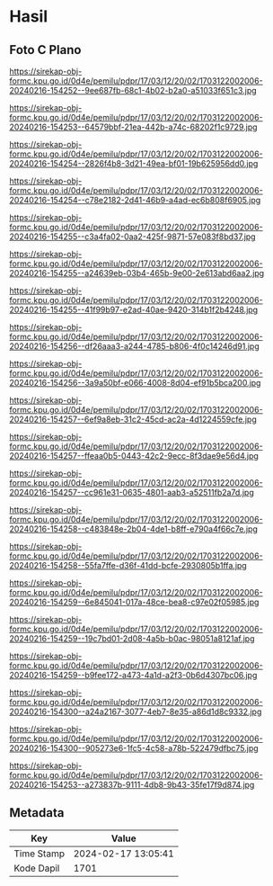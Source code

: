# Hasil

## Foto C Plano

https://sirekap-obj-formc.kpu.go.id/0d4e/pemilu/pdpr/17/03/12/20/02/1703122002006-20240216-154252--9ee687fb-68c1-4b02-b2a0-a51033f651c3.jpg

https://sirekap-obj-formc.kpu.go.id/0d4e/pemilu/pdpr/17/03/12/20/02/1703122002006-20240216-154253--64579bbf-21ea-442b-a74c-68202f1c9729.jpg

https://sirekap-obj-formc.kpu.go.id/0d4e/pemilu/pdpr/17/03/12/20/02/1703122002006-20240216-154254--2826f4b8-3d21-49ea-bf01-19b625956dd0.jpg

https://sirekap-obj-formc.kpu.go.id/0d4e/pemilu/pdpr/17/03/12/20/02/1703122002006-20240216-154254--c78e2182-2d41-46b9-a4ad-ec6b808f6905.jpg

https://sirekap-obj-formc.kpu.go.id/0d4e/pemilu/pdpr/17/03/12/20/02/1703122002006-20240216-154255--c3a4fa02-0aa2-425f-9871-57e083f8bd37.jpg

https://sirekap-obj-formc.kpu.go.id/0d4e/pemilu/pdpr/17/03/12/20/02/1703122002006-20240216-154255--a24639eb-03b4-465b-9e00-2e613abd6aa2.jpg

https://sirekap-obj-formc.kpu.go.id/0d4e/pemilu/pdpr/17/03/12/20/02/1703122002006-20240216-154255--41f99b97-e2ad-40ae-9420-314b1f2b4248.jpg

https://sirekap-obj-formc.kpu.go.id/0d4e/pemilu/pdpr/17/03/12/20/02/1703122002006-20240216-154256--df26aaa3-a244-4785-b806-4f0c14246d91.jpg

https://sirekap-obj-formc.kpu.go.id/0d4e/pemilu/pdpr/17/03/12/20/02/1703122002006-20240216-154256--3a9a50bf-e066-4008-8d04-ef91b5bca200.jpg

https://sirekap-obj-formc.kpu.go.id/0d4e/pemilu/pdpr/17/03/12/20/02/1703122002006-20240216-154257--6ef9a8eb-31c2-45cd-ac2a-4d1224559cfe.jpg

https://sirekap-obj-formc.kpu.go.id/0d4e/pemilu/pdpr/17/03/12/20/02/1703122002006-20240216-154257--ffeaa0b5-0443-42c2-9ecc-8f3dae9e56d4.jpg

https://sirekap-obj-formc.kpu.go.id/0d4e/pemilu/pdpr/17/03/12/20/02/1703122002006-20240216-154257--cc961e31-0635-4801-aab3-a52511fb2a7d.jpg

https://sirekap-obj-formc.kpu.go.id/0d4e/pemilu/pdpr/17/03/12/20/02/1703122002006-20240216-154258--c483848e-2b04-4de1-b8ff-e790a4f66c7e.jpg

https://sirekap-obj-formc.kpu.go.id/0d4e/pemilu/pdpr/17/03/12/20/02/1703122002006-20240216-154258--55fa7ffe-d36f-41dd-bcfe-2930805b1ffa.jpg

https://sirekap-obj-formc.kpu.go.id/0d4e/pemilu/pdpr/17/03/12/20/02/1703122002006-20240216-154259--6e845041-017a-48ce-bea8-c97e02f05985.jpg

https://sirekap-obj-formc.kpu.go.id/0d4e/pemilu/pdpr/17/03/12/20/02/1703122002006-20240216-154259--19c7bd01-2d08-4a5b-b0ac-98051a8121af.jpg

https://sirekap-obj-formc.kpu.go.id/0d4e/pemilu/pdpr/17/03/12/20/02/1703122002006-20240216-154259--b9fee172-a473-4a1d-a2f3-0b6d4307bc06.jpg

https://sirekap-obj-formc.kpu.go.id/0d4e/pemilu/pdpr/17/03/12/20/02/1703122002006-20240216-154300--a24a2167-3077-4eb7-8e35-a86d1d8c9332.jpg

https://sirekap-obj-formc.kpu.go.id/0d4e/pemilu/pdpr/17/03/12/20/02/1703122002006-20240216-154300--905273e6-1fc5-4c58-a78b-522479dfbc75.jpg

https://sirekap-obj-formc.kpu.go.id/0d4e/pemilu/pdpr/17/03/12/20/02/1703122002006-20240216-154253--a273837b-9111-4db8-9b43-35fe17f9d874.jpg


## Metadata

| Key        | Value               |
| ---------- | ------------------- |
| Time Stamp | 2024-02-17 13:05:41 |
| Kode Dapil | 1701                |



